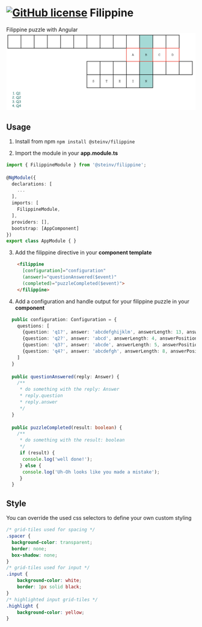 # [![GitHub license](https://img.shields.io/badge/license-mit-green.svg)](https://github.com/steinv/filippine/blob/main/projects/filippine/LICENSE) Filippine

Filippine puzzle with Angular
![Example](https://github.com/steinv/filippine/blob/main/projects/filippine/assets/example.png)

## Usage

1. Install from npm
`npm install @steinv/filippine`

2. Import the module in your **app.module.ts**
```ts
import { FilippineModule } from '@steinv/filippine';

@NgModule({
  declarations: [
    ...
  ],
  imports: [
    FilippineModule,
  ],
  providers: [],
  bootstrap: [AppComponent]
})
export class AppModule { }
```

3. Add the filippine directive in your **component template**
```html
    <filippine 
      [configuration]="configuration" 
      (answer)="questionAnswered($event)" 
      (completed)="puzzleCompleted($event)">
    </filippine>
```

4. Add a configuration and handle output for your filippine puzzle in your **component**
```ts
  public configuration: Configuration = {
    questions: [
      {question: 'q1?', answer: 'abcdefghijklm', answerLength: 13, answerPosition: 10},
      {question: 'q2?', answer: 'abcd', answerLength: 4, answerPosition: 1},
      {question: 'q3?', answer: 'abcde', answerLength: 5, answerPosition: 2},
      {question: 'q4?', answer: 'abcdefgh', answerLength: 8, answerPosition: 2},
    ]
  }

  public questionAnswered(reply: Answer) {
    /**
     * do something with the reply: Answer 
     * reply.question
     * reply.answer
     */
  }

  public puzzleCompleted(result: boolean) {
    /**
     * do something with the result: boolean 
     */
     if (result) {
      console.log('well done!');
     } else {
      console.log('Uh-Oh looks like you made a mistake');
     }
  }
```

## Style

You can override the used css selectors to define your own custom styling
```css
/* grid-tiles used for spacing */
.spacer {
  background-color: transparent; 
  border: none;
  box-shadow: none;
}
/* grid-tiles used for input */
.input {
    background-color: white;
    border: 1px solid black;
}
/* highlighted input grid-tiles */
.highlight {
    background-color: yellow;
}
```
